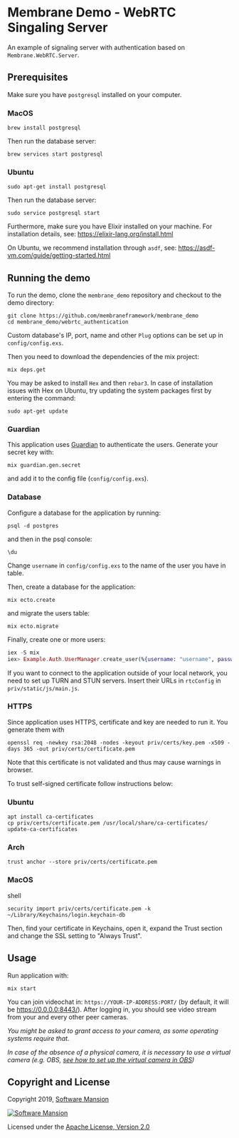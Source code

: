 # Membrane Demo - WebRTC Singaling Server

An example of signaling server with authentication based on `Membrane.WebRTC.Server`.

## Prerequisites

Make sure you have `postgresql` installed on your computer.

### MacOS

```shell
brew install postgresql
```

Then run the database server:

```shell
brew services start postgresql
```

### Ubuntu

```shell
sudo apt-get install postgresql
```

Then run the database server:

```shell
sudo service postgresql start
```

Furthermore, make sure you have Elixir installed on your machine. For installation details, see: https://elixir-lang.org/install.html

On Ubuntu, we recommend installation through `asdf`, see: https://asdf-vm.com/guide/getting-started.html

## Running the demo

To run the demo, clone the `membrane_demo` repository and checkout to the demo directory:

```shell
git clone https://github.com/membraneframework/membrane_demo
cd membrane_demo/webrtc_authentication
```

Custom database's IP, port, name and other `Plug` options can be set up in `config/config.exs`.

Then you need to download the dependencies of the mix project:

```shell
mix deps.get
```

You may be asked to install `Hex` and then `rebar3`.
In case of installation issues with Hex on Ubuntu, try updating the system packages first by entering the command:

```shell
sudo apt-get update
```

### Guardian

This application uses [Guardian](https://github.com/ueberauth/guardian) to authenticate
the users. Generate your secret key with:

```shell
mix guardian.gen.secret
```

and add it to the config file (`config/config.exs`).

### Database

<!-- This part will be updated -->

Configure a database for the application by running:

```shell
psql -d postgres
```

and then in the psql console:

```shell
\du
```

Change `username` in `config/config.exs` to the name of the user you have in table.

Then, create a database for the application:

```shell
mix ecto.create
```

and migrate the users table:

```shell
mix ecto.migrate
```

Finally, create one or more users:

```elixir
iex -S mix
iex> Example.Auth.UserManager.create_user(%{username: "username", password: "password"})
```

If you want to connect to the application outside of your local network, you need to set up
TURN and STUN servers. Insert their URLs in `rtcConfig` in `priv/static/js/main.js`.

### HTTPS

Since application uses HTTPS, certificate and key are needed to run it. You generate them with

```shell
openssl req -newkey rsa:2048 -nodes -keyout priv/certs/key.pem -x509 -days 365 -out priv/certs/certificate.pem
```

Note that this certificate is not validated and thus may cause warnings in browser.

To trust self-signed certificate follow instructions below:

### Ubuntu

```shell
apt install ca-certificates
cp priv/certs/certificate.pem /usr/local/share/ca-certificates/
update-ca-certificates
```

### Arch

```shell
trust anchor --store priv/certs/certificate.pem
```

### MacOS

shell

```
security import priv/certs/certificate.pem -k ~/Library/Keychains/login.keychain-db
```

Then, find your certificate in Keychains, open it, expand the Trust section and change
the SSL setting to "Always Trust".

## Usage

Run application with:

```shell
mix start
```

You can join videochat in: `https://YOUR-IP-ADDRESS:PORT/` (by default, it will be
https://0.0.0.0:8443/). After logging in, you should see video stream from your and every other
peer cameras.

_You might be asked to grant access to your camera, as some operating systems require that._

_In case of the absence of a physical camera, it is necessary to use a virtual camera (e.g. OBS, [see how to set up the virtual camera in OBS](https://obsproject.com/kb/virtual-camera-guide))_

## Copyright and License

Copyright 2019, [Software Mansion](https://swmansion.com/?utm_source=git&utm_medium=readme&utm_campaign=membrane)

[![Software Mansion](https://membraneframework.github.io/static/logo/swm_logo_readme.png)](https://swmansion.com/?utm_source=git&utm_medium=readme&utm_campaign=membrane)

Licensed under the [Apache License, Version 2.0](LICENSE)
